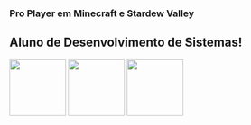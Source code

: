 ### Pro Player em Minecraft e Stardew Valley
## Aluno de Desenvolvimento de Sistemas!
<img height="100px" src="https://cdn.jsdelivr.net/gh/devicons/devicon/icons/canva/canva-original.svg" /> <img height="100px" src="https://cdn.jsdelivr.net/gh/devicons/devicon/icons/android/android-original.svg" />
<img height="100px" width="100px" src="https://static.wikia.nocookie.net/videogame-composers/images/9/9d/Co010.jpg/revision/latest?cb=20171030141552">
